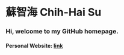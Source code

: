 # 蘇智海 Chih-Hai Su

### Hi, welcome to my GitHub homepage.
#### Personal Website: [link](https://su-terry.github.io/)

<!--
<p>&nbsp;<img align="center" src="https://github-readme-stats.vercel.app/api?username=su-terry&show_icons=true&theme=highcontrast&locale=en" alt="su-terry" /></p>
<p align="center"><img align="center" src="https://github-readme-streak-stats.herokuapp.com/?user=su-terry&theme=highcontrast" alt="su-terry" /></p>
--!>
